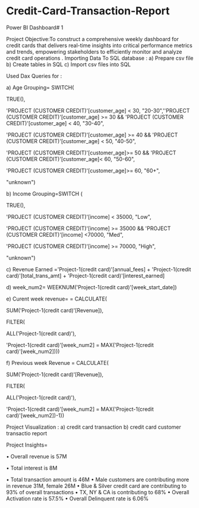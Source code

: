 # Credit-Card-Transaction-Report


Power BI Dashboard# 1

Project Objective:To construct a comprehensive weekly dashboard for credit cards that delivers real-time insights into critical performance metrics and trends, empowering stakeholders to efficiently monitor and analyze credit card operations
.
Importing Data To SQL database : a) Prepare csv file b) Create tables in SQL c) Import csv files into SQL

Used Dax Queries for : 

a)  Age Grouping= SWITCH(

TRUE(),

'PROJECT (CUSTOMER CREDIT)'[customer_age] < 30, "20-30",''PROJECT (CUSTOMER CREDIT)'[customer_age] >= 30 && 'PROJECT (CUSTOMER CREDIT)'[customer_age] < 40, "30-40",

'PROJECT (CUSTOMER CREDIT)'[customer_age] >= 40 && 'PROJECT (CUSTOMER CREDIT)'[customer_age] < 50, "40-50",

'PROJECT (CUSTOMER CREDIT)'[customer_age]>= 50 && 'PROJECT (CUSTOMER CREDIT)'[customer_age]< 60, "50-60",

'PROJECT (CUSTOMER CREDIT)'[customer_age]>= 60, "60+",

"unknown")


b)  Income Grouping=SWITCH (

TRUE(),

'PROJECT (CUSTOMER CREDIT)'[income] < 35000, "Low",

'PROJECT (CUSTOMER CREDIT)'[income] >= 35000 && 'PROJECT (CUSTOMER CREDIT)'[income] <70000, "Med",

'PROJECT (CUSTOMER CREDIT)'[income] >= 70000, "High",

"unknown")


c)  Revenue Earned ='Project-1(credit card)'[annual_fees] + 'Project-1(credit card)'[total_trans_amt] + 'Project-1(credit card)'[interest_earned]


d)  week_num2= WEEKNUM('Project-1(credit card)'[week_start_date])


e)  Curent week revenue= = CALCULATE(

SUM('Project-1(credit card)'[Revenue]),

FILTER(

ALL('Project-1(credit card)'),

'Project-1(credit card)'[week_num2] = MAX('Project-1(credit card)'[week_num2]))) 


f)  Previous week Revenue  = CALCULATE(

SUM('Project-1(credit card)'[Revenue]),

FILTER(

ALL('Project-1(credit card)'),

'Project-1(credit card)'[week_num2] = MAX('Project-1(credit card)'[week_num2])-1))

Project Visualization :  a) credit card transaction    b) credit card customer transactio report

Project Insights=

• Overall revenue is 57M

• Total interest is 8M

• Total transaction amount is 46M
• Male customers are contributing more in revenue 31M, female 26M
• Blue & Silver credit card are contributing to 93% of overall transactions
• TX, NY & CA is contributing to 68%
• Overall Activation rate is 57.5%
• Overall Delinquent rate is 6.06%


